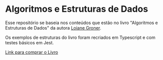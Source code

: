 # Algoritmos e Estruturas de Dados
Esse repositório se baseia nos conteúdos que estão no livro "Algoritmos e Estruturas de Dados" da autora [Loiane Groner](https://github.com/loiane).

Os exemplos de estruturas do livro foram recriados em Typescript e com testes básicos em Jest.

[Link para comprar o Livro](https://www.amazon.com.br/Estruturas-Dados-Algoritmos-Com-Javascript/dp/8575226932)
